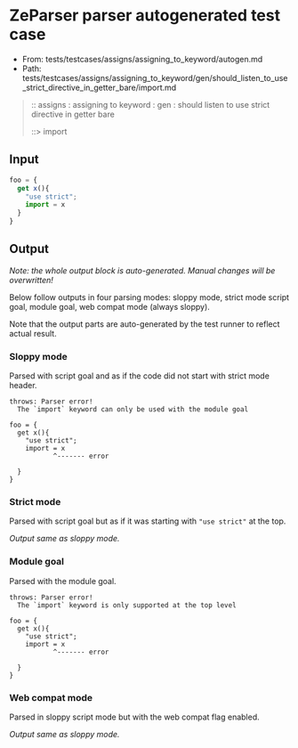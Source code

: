 # ZeParser parser autogenerated test case

- From: tests/testcases/assigns/assigning_to_keyword/autogen.md
- Path: tests/testcases/assigns/assigning_to_keyword/gen/should_listen_to_use_strict_directive_in_getter_bare/import.md

> :: assigns : assigning to keyword : gen : should listen to use strict directive in getter bare
>
> ::> import

## Input


`````js
foo = {
  get x(){
    "use strict";
    import = x
  }
}
`````

## Output

_Note: the whole output block is auto-generated. Manual changes will be overwritten!_

Below follow outputs in four parsing modes: sloppy mode, strict mode script goal, module goal, web compat mode (always sloppy).

Note that the output parts are auto-generated by the test runner to reflect actual result.

### Sloppy mode

Parsed with script goal and as if the code did not start with strict mode header.

`````
throws: Parser error!
  The `import` keyword can only be used with the module goal

foo = {
  get x(){
    "use strict";
    import = x
           ^------- error

  }
}
`````

### Strict mode

Parsed with script goal but as if it was starting with `"use strict"` at the top.

_Output same as sloppy mode._

### Module goal

Parsed with the module goal.

`````
throws: Parser error!
  The `import` keyword is only supported at the top level

foo = {
  get x(){
    "use strict";
    import = x
           ^------- error

  }
}
`````


### Web compat mode

Parsed in sloppy script mode but with the web compat flag enabled.

_Output same as sloppy mode._
